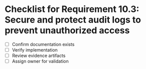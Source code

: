 # Checklist for Requirement 10.3: Secure and protect audit logs to prevent unauthorized access

- [ ] Confirm documentation exists
- [ ] Verify implementation
- [ ] Review evidence artifacts
- [ ] Assign owner for validation
